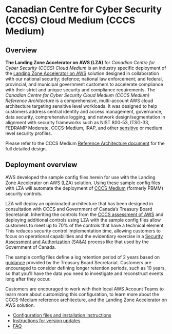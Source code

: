 # Canadian Centre for Cyber Security (CCCS) Cloud Medium (CCCS Medium)

## Overview
**The Landing Zone Accelerator on AWS (LZA)** for _Canadian Centre for Cyber Security (CCCS) Cloud Medium_ is an industry specific deployment of the [Landing Zone Accelerator on AWS](https://aws.amazon.com/solutions/implementations/landing-zone-accelerator-on-aws/) solution designed in collaboration with our national security; defence; national law enforcement; and federal, provincial, and municipal government customers to accelerate compliance with their strict and unique security and compliance requirements. The _Canadian Centre for Cyber Security Cloud Medium (CCCS Medium) Reference Architecture_ is a comprehensive, multi-account AWS cloud architecture targeting sensitive level workloads. It was designed to help customers address central identity and access management, governance, data security, comprehensive logging, and network design/segmentation in alignment with security frameworks such as NIST 800-53, ITSG-33, FEDRAMP Moderate, CCCS-Medium, IRAP, and other [sensitive][sensitive] or medium level security profiles.

Please refer to the CCCS Medium [Reference Architecture document](./architecture-doc/readme.md) for the full detailed design.

## Deployment overview
AWS developed the sample config files herein for use with the Landing Zone Accelerator on AWS (LZA) solution. Using these sample config files with LZA will automate the deployment of [CCCS Medium](https://www.canada.ca/en/government/system/digital-government/digital-government-innovations/cloud-services/government-canada-security-control-profile-cloud-based-it-services.html) (formerly PBMM) security controls.

LZA will deploy an opinionated architecture that has been designed in consultation with CCCS and Government of Canada’s Treasury Board Secretariat. Inheriting the controls from the [CCCS assessment of AWS](https://aws.amazon.com/compliance/services-in-scope/CCCS/) and deploying additional controls using LZA with the sample config files allow customers to meet up to 70% of the controls that have a technical element. This reduces security control implementation time, allowing customers to focus on operational capabilities and the evidentiary exercise in a [Security Assessment and Authorization](https://www.cyber.gc.ca/en/guidance/guidance-cloud-security-assessment-and-authorization-itsp50105) (SA&A) process like that used by the Government of Canada.

The sample config files define a log retention period of 2 years based on [guidance](https://www.canada.ca/en/government/system/digital-government/online-security-privacy/event-logging-guidance.html) provided by the Treasury Board Secretariat.  Customers are encouraged to consider defining longer retention periods, such as 10 years, so that you'll have the data you need to investigate and reconstruct events long after they occur.

Customers are encouraged to work with their local AWS Account Teams to learn more about customizing this configuration, to learn more about the CCCS-Medium reference architecture, and the Landing Zone Accelerator on AWS solution.

-  [Configuration files and installation instructions](./install.md)
-  [Instructions for version updates](./update-instructions.md)
-  [FAQ](./documentation/FAQ.md)


[sensitive]: https://www.canada.ca/en/government/system/digital-government/modern-emerging-technologies/cloud-services/government-canada-security-control-profile-cloud-based-it-services.html#toc4